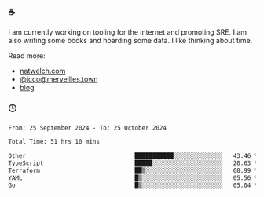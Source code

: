 ### ☕

I am currently working on tooling for the internet and promoting SRE. I am also writing some books and hoarding some data. I like thinking about time. 

Read more:

 - [natwelch.com](https://natwelch.com)
 - [@icco@merveilles.town](https://merveilles.town/@icco)
 - [blog](https://writing.natwelch.com)

### 🕒

<!--START_SECTION:waka-->

```txt
From: 25 September 2024 - To: 25 October 2024

Total Time: 51 hrs 10 mins

Other                               ███████████░░░░░░░░░░░░░░   43.46 %
TypeScript                          █████░░░░░░░░░░░░░░░░░░░░   20.63 %
Terraform                           ██▒░░░░░░░░░░░░░░░░░░░░░░   08.99 %
YAML                                █▒░░░░░░░░░░░░░░░░░░░░░░░   05.56 %
Go                                  █▒░░░░░░░░░░░░░░░░░░░░░░░   05.04 %
```

<!--END_SECTION:waka-->
